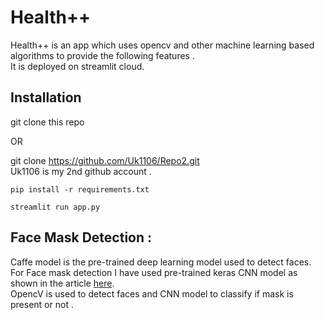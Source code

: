 # Health++

Health++ is an app which uses opencv and other machine learning based algorithms to provide the following features .<br>
It is deployed on streamlit cloud.

## Installation 

git clone this repo 

OR

git clone https://github.com/Uk1106/Repo2.git <br>
Uk1106 is my 2nd github account .

```pip install -r requirements.txt```

```streamlit run app.py```


## Face Mask Detection :
Caffe model is the pre-trained deep learning model used to detect faces.<br>
For Face mask detection I have used pre-trained keras CNN model as shown in the article [here](https://pyimagesearch.com/2020/05/04/covid-19-face-mask-detector-with-opencv-keras-tensorflow-and-deep-learning/).
<br>OpencV is used to detect faces and CNN model to classify if mask  is present or not .



